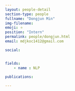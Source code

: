 ```yaml
---
layout: people-detail
section-type: people
fullname: "Dongjun Min"
img-filename: 
emoji: ⭐
position: "Intern"
permalink: people/dongjun.html
email: mdjkoc1412@gmail.com

social:

 
fields:
    - name : NLP
        
publications:

---
```

